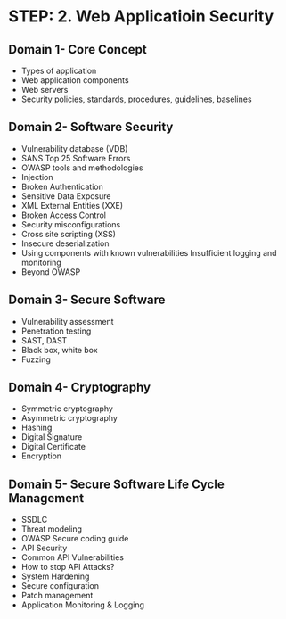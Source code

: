 # STEP: 2. Web Applicatioin Security
## Domain 1- Core Concept
- Types of application
- Web application components 
- Web servers 
- Security policies, standards, procedures, guidelines, baselines

## Domain 2- Software Security
- Vulnerability database (VDB) 
- SANS Top 25 Software Errors
- OWASP tools and methodologies 
- Injection
- Broken Authentication 
- Sensitive Data Exposure 
- XML External Entities (XXE)
- Broken Access Control 
- Security misconfigurations 
- Cross site scripting (XSS) 
- Insecure deserialization 
- Using components with known vulnerabilities Insufficient logging and monitoring 
- Beyond OWASP

## Domain 3- Secure Software
- Vulnerability assessment 
- Penetration testing 
- SAST, DAST 
- Black box, white box 
- Fuzzing

## Domain 4- Cryptography
- Symmetric cryptography 
- Asymmetric cryptography
- Hashing 
- Digital Signature 
- Digital Certificate
- Encryption

## Domain 5- Secure Software Life Cycle Management
- SSDLC
- Threat modeling 
- OWASP Secure coding guide 
- API Security 
- Common API Vulnerabilities 
- How to stop API Attacks? 
- System Hardening 
- Secure configuration 
- Patch management 
- Application Monitoring & Logging 

